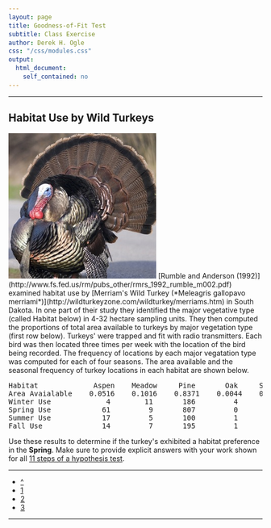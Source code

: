 ```yaml
---
layout: page
title: Goodness-of-Fit Test
subtitle: Class Exercise
author: Derek H. Ogle
css: "/css/modules.css"
output:
  html_document:
    self_contained: no
---
```


----

## Habitat Use by Wild Turkeys
<img src="../zimgs/merriam-turkey.jpg" alt="Merriam's Turkey" class="img-right">
[Rumble and Anderson (1992)](http://www.fs.fed.us/rm/pubs_other/rmrs_1992_rumble_m002.pdf) examined habitat use by [Merriam's Wild Turkey (*Meleagris gallopavo merriami*)](http://wildturkeyzone.com/wildturkey/merriams.htm) in South Dakota.  In one part of their study they identified the major vegetative type (called Habitat below) in 4-32 hectare sampling units.  They then computed the proportions of total area available to turkeys by major vegetation type (first row below).  Turkeys' were trapped and fit with radio transmitters.  Each bird was then located three times per week with the location of the bird being recorded.  The frequency of locations by each major vegatation type was computed for each of four seasons.  The area available and the seasonal frequency of turkey locations in each habitat are shown below.

<pre>
Habitat             Aspen    Meadow     Pine       Oak     Spruce
Area Avaialable    0.0516    0.1016    0.8371    0.0044    0.0056
Winter Use             4        11       186         4         0         
Spring Use            61         9       807         0         1
Summer Use            17         5       100         1         3
Fall Use              14         7       195         1         1
</pre>

Use these results to determine if the turkey's exhibited a habitat preference in the **Spring**.  Make sure to provide explicit answers with your work shown for all [11 steps of a hypothesis test](../Hypothesis_Testing/11-steps.html).

----

<div class="text-center">
<ul class="pagination pagination-lg">
  <li><a href="index.html">^</a></li>
  <li><a href="CE1.html">1</a></li>
  <li class="active"><a href="#">2</a></li>
  <li><a href="CE3.html">3</a></li>
</ul>
</div>

----
